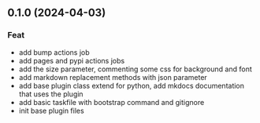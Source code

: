 ## 0.1.0 (2024-04-03)

### Feat

- add bump actions job
- add pages and pypi actions jobs
- add the size parameter, commenting some css for background and font
- add markdown replacement methods with json parameter
- add base plugin class extend for python, add mkdocs documentation that uses the plugin
- add basic taskfile with bootstrap command and gitignore
- init base plugin files
